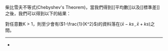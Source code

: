 柴比雪夫不等式(Chebyshev's Theorem)，當我們得到[[平均數]]以及[[標準差]]之後，我們可以得到以下的結果：

對任意數K > 1，則至少會有($1-\frac{1}{K^2}$)的資料落在($\bar{x}-ks\,,\,\bar{x}+ks$)之間。
- - -
- 
